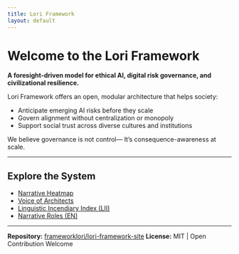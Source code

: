 ```yaml
---
title: Lori Framework
layout: default
---
```


# Welcome to the Lori Framework

**A foresight-driven model for ethical AI, digital risk governance, and civilizational resilience.**

Lori Framework offers an open, modular architecture that helps society:

- Anticipate emerging AI risks before they scale
- Govern alignment without centralization or monopoly
- Support social trust across diverse cultures and institutions

We believe governance is not control—
It’s consequence-awareness at scale.

---

## Explore the System

- [Narrative Heatmap](./heatmap)
- [Voice of Architects](./voice)
- [Linguistic Incendiary Index (LII)](https://github.com/frameworklori/LII-Framework)
- [Narrative Roles (EN)](./voices-en)
---

**Repository:** [frameworklori/lori-framework-site](https://github.com/frameworklori/lori-framework-site)
**License:** MIT | Open Contribution Welcome

